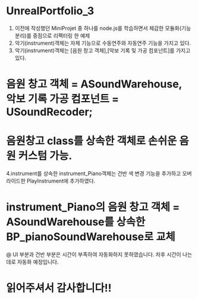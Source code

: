 # UnrealPortfolio_3

1. 이전에 작성했던 MiniProjet 중 하나를 node.js를 학습하면서 체감한 모듈화(기능 분리)를 중점으로 리팩터링 한 예제
2. 악기(instrument)객체는 자체 기능으로 수동연주와 자동연주 기능을 가지고 있다.
3. 악기(instrument)객체는 [음원 창고 객체],[악보 기록 및 가공 컴포넌트]를 가지고 있다.
# 음원 창고 객체 = ASoundWarehouse, 악보 기록 가공 컴포넌트 = USoundRecoder;
# 음원창고 class를 상속한 객체로 손쉬운 음원 커스텀 가능.
4.instrument를 상속한 instrument_Piano객체는 건반 색 변경 기능을 추가하고 오버라이드한 PlayInstrument에 추가하였다.
# instrument_Piano의 음원 창고 객체 = ASoundWarehouse를 상속한 BP_pianoSoundWarehouse로 교체

@ UI 부분과 건반 부분은 시간이 부족하여 자동화하지 못하였습니다. 차후 시간이 나는데로 자동화 예정입니다.

# 읽어주셔서 감사합니다!!

